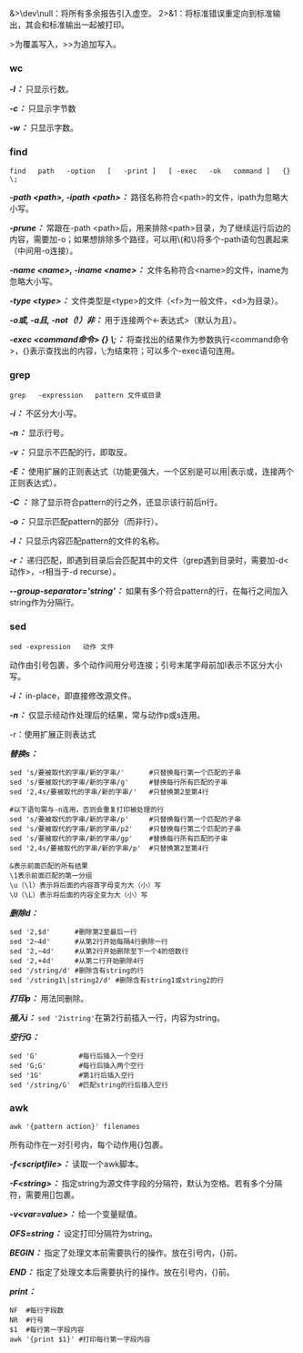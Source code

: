 &>\dev\null：将所有多余报告引入虚空。
2>&1：将标准错误重定向到标准输出，其会和标准输出一起被打印。

\>为覆盖写入，>>为追加写入。

### wc
***-l：*** 只显示行数。

***-c：*** 只显示字节数

***-w：*** 只显示字数。


### find
```find   path   -option   [   -print ]   [ -exec   -ok   command ]   {} \;```

***-path \<path\>, -ipath \<path\>：*** 路径名称符合\<path\>的文件，ipath为忽略大小写。

***-prune：*** 常跟在-path \<path\>后，用来排除\<path\>目录，为了继续运行后边的内容，需要加-o；如果想排除多个路径，可以用\\(和\\)将多个-path语句包裹起来（中间用-o连接）。

***-name \<name\>, -iname \<name\>：*** 文件名称符合\<name\>的文件，iname为忽略大小写。

***-type \<type\>：*** 文件类型是\<type\>的文件（\<f\>为一般文件，\<d\>为目录）。

***-o或, -a且, -not（!）非：*** 用于连接两个<-表达式>（默认为且）。

***-exec <command命令> {} \\;：*** 将查找出的结果作为参数执行<command命令>，{}表示查找出的内容，\\;为结束符；可以多个-exec语句连用。

### grep

`grep   -expression   pattern 文件或目录`

***-i：*** 不区分大小写。

***-n：*** 显示行号。

***-v：*** 只显示不匹配的行，即取反。

***-E：*** 使用扩展的正则表达式（功能更强大，一个区别是可以用|表示或，连接两个正则表达式）。

***-C <n>：*** 除了显示符合pattern的行之外，还显示该行前后n行。

***-o：*** 只显示匹配pattern的部分（而非行）。

***-l：*** 只显示内容匹配pattern的文件的名称。

***-r：*** 递归匹配，即遇到目录后会匹配其中的文件（grep遇到目录时，需要加-d<动作>，-r相当于-d recurse）。

***--group-separator='string'：*** 如果有多个符合pattern的行，在每行之间加入string作为分隔行。

### sed

`sed -expression   动作 文件`

动作由引号包裹，多个动作间用分号连接；引号末尾字母前加I表示不区分大小写。

***-i：*** in-place，即直接修改源文件。

***-n：*** 仅显示经动作处理后的结果，常与动作p或s连用。

-r：使用扩展正则表达式

***替换s：*** 
```
sed 's/要被取代的字串/新的字串/'      #只替换每行第一个匹配的子串
sed 's/要被取代的字串/新的字串/g'     #替换每行所有匹配的子串
sed '2,4s/要被取代的字串/新的字串/'   #只替换第2至第4行

#以下语句需与-n连用，否则会重复打印被处理的行
sed 's/要被取代的字串/新的字串/p'     #只替换每行第一个匹配的子串
sed 's/要被取代的字串/新的字串/p2'    #只替换每行第二个匹配的子串
sed 's/要被取代的字串/新的字串/gp'    #替换每行所有匹配的子串
sed '2,4s/要被取代的字串/新的字串/p'  #只替换第2至第4行

&表示前面匹配的所有结果
\1表示前面匹配的第一分组
\u（\l）表示将后面的内容首字母变为大（小）写
\U（\L）表示将后面的内容全变为大（小）写

```

***删除d：*** 
```
sed '2,$d'      #删除第2至最后一行
sed '2~4d'      #从第2行开始每隔4行删除一行
sed '2,~4d'     #从第2行开始删除至下一个4的倍数行
sed '2,+4d'     #从第二行开始删除4行
sed '/string/d' #删除含有string的行
sed '/string1\|string2/d' #删除含有string1或string2的行
```
***打印p：*** 用法同删除。

***插入i：*** `sed '2istring'`在第2行前插入一行，内容为string。

***空行G：***
```
sed 'G'          #每行后插入一个空行
sed 'G;G'        #每行后插入两个空行
sed '1G'         #第1行后插入空行
sed '/string/G'  #匹配string的行后插入空行
```

### awk
`awk '{pattern action}' filenames`

所有动作在一对引号内，每个动作用{}包裹。

***-f\<scriptfile\>：*** 读取一个awk脚本。
  
 
 
***-F\<string\>：*** 指定string为源文件字段的分隔符，默认为空格。若有多个分隔符，需要用[]包裹。
 
***-v\<var=value\>：*** 给一个变量赋值。
 
***OFS=string：*** 设定打印分隔符为string。
 
***BEGIN：*** 指定了处理文本前需要执行的操作。放在引号内，{}前。
  
***END：*** 指定了处理文本后需要执行的操作。放在引号内，{}前。

***print：***
 ```
 NF  #每行字段数
 NR  #行号
 $1  #每行第一字段内容
 awk '{print $1}' #打印每行第一字段内容
 ```
